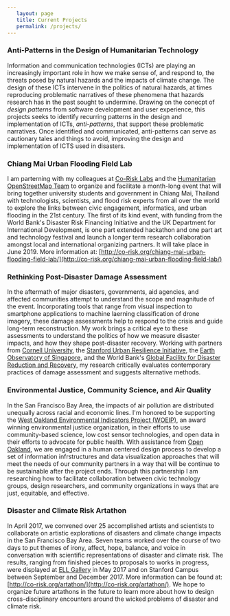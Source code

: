 ```yaml
---
   layout: page
   title: Current Projects
   permalink: /projects/
---
```


### Anti-Patterns in the Design of Humanitarian Technology
Information and communication technologies (ICTs) are playing an increasingly important role in how we make sense of, and respond to, the threats posed by natural hazards and the impacts of climate change. The design of these ICTs intervene in the politics of natural hazards, at times reproducing problematic narratives of these phenomena that hazards research has in the past sought to undermine. Drawing on the conecpt of _design patterns_ from software development and user experience, this projects seeks to identify recurring patterns in the design and implementation of ICTs, _anti-patterns_, that support these problematic narratives. Once identified and communicated, anti-patterns can serve as cautionary tales and things to avoid, improving the design and implementation of ICTS used in disasters.

### Chiang Mai Urban Flooding Field Lab
I am parterning with my colleagues at [Co-Risk Labs](http://co-risk.org) and the [Humanitarian OpenStreetMap Team](http://hotosm.org) to organize and facilitate a month-long event that will bring together university students and government in Chiang Mai, Thailand with technologists, scientists, and flood risk experts from all over the world to explore the links between civic engagement, informatics, and urban flooding in the 21st century. The first of its kind event, with funding from the World Bank's Disaster Risk Financing Initiative and the UK Department for International Development, is one part extended hackathon and one part art and technology festival and launch a longer term research collaboration amongst local and international organizing partners. It will take place in June 2019. More information at: [http://co-risk.org/chiang-mai-urban-flooding-field-lab/](http://co-risk.org/chiang-mai-urban-flooding-field-lab/)

### Rethinking Post-Disaster Damage Assessment
In the aftermath of major disasters, governments, aid agencies, and affected communities attempt to understand the scope and magnitude of the event. Incorporating tools that range from visual inspection to smartphone applications to machine laerning classification of drone imagery, these damage assessments help to respond to the crisis and guide long-term reconstruction. My work brings a critical eye to these assessments to understand the politics of how we measure disaster impacts, and how they shape post-disaster recovery. Working with partners from [Cornell University](http://anthropology.cornell.edu/austin-lord), the [Stanford Urban Resilience Initiative](http://urbanresilience.stanford.edu/), the [Earth Observatory of Singapore](https://www.earthobservatory.sg/), and the World Bank's [Global Facility for Disaster Reduction and Recovery](https://www.gfdrr.org/), my research critically evaluates contemporary practices of damage assessment and suggests alternative methods.

### Environmental Justice, Community Science, and Air Quality
In the San Francisco Bay Area, the impacts of air pollution are distributed unequally across racial and economic lines. I'm honored to be supporting the [West Oakland Environmental Indicators Project (WOEIP)](http://woeip.org), an award winning environmental justice organization, in their efforts to use community-based science, low cost sensor technologies, and open data in their efforts to advocate for public health. With assistance from [Open Oakland](http://openoakland.org), we are engaged in a human centered design process  to develop a set of information infrstructures and data visualization approaches that will meet the needs of our community partners in a way that will be continue to be sustainable after the project ends. Through this partnership I am researching how to facilitate collaboration between civic technology groups, design researchers, and community organizations in ways that are just, equitable, and effective.  

### Disaster and Climate Risk Artathon
In April 2017, we convened over 25 accomplished artists and scientists to collaborate on artistic explorations of disasters and climate change impacts in the San Francisco Bay Area. Seven teams worked over the course of two days to put themes of irony, affect, hope, balance, and voice in conversation with scientific representations of disaster and climate risk. The results, ranging from finished pieces to proposals to works in progress, were displayed at [ELL Gallery](https://www.ell-sf.com/) in May 2017 and on Stanford Campus between September and December 2017. More information can be found at: [http://co-risk.org/artathon/](http://co-risk.org/artathon/). We hope to organize future artathons in the future to learn more about how to design cross-disciplinary encounters around the wicked problems of disaster and climate risk.

